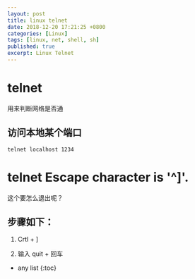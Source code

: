 ```yaml
---
layout: post
title: linux telnet
date: 2018-12-20 17:21:25 +0800
categories: [Linux]
tags: [linux, net, shell, sh]
published: true
excerpt: Linux Telnet
---
```


# telnet

用来判断网络是否通

## 访问本地某个端口

```
telnet localhost 1234
```

# telnet Escape character is '^]'.

这个要怎么退出呢？

## 步骤如下：

1. Crtl + ]

2. 输入 quit + 回车


* any list
{:toc}